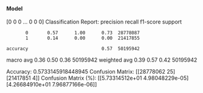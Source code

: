 #### Model
[0 0 0 ... 0 0 0]
Classification Report:
              precision    recall  f1-score   support

           0       0.57      1.00      0.73  28778087
           1       0.14      0.00      0.00  21417855

    accuracy                           0.57  50195942
   macro avg       0.36      0.50      0.36  50195942
weighted avg       0.39      0.57      0.42  50195942

Accuracy: 0.5733145918448945
Confusion Matrix:
[[28778062       25]
 [21417851        4]]
Confusion Matrix (%):
[[5.73314512e+01 4.98048229e-05]
 [4.26684910e+01 7.96877166e-06]]
